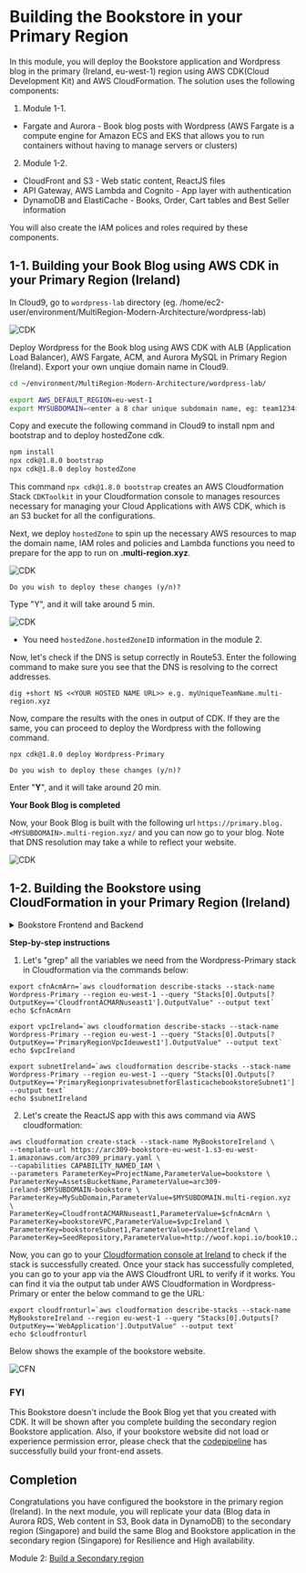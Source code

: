 # Building the Bookstore in your Primary Region

In this module, you will deploy the Bookstore application and Wordpress blog in the primary (Ireland, eu-west-1) region using AWS CDK(Cloud Development Kit) and AWS CloudFormation. The solution uses the following components:

1. Module 1-1. 
* Fargate and Aurora - Book blog posts with Wordpress (AWS Fargate is a compute engine for Amazon ECS and EKS that allows you to run containers without having to manage servers or clusters)
2. Module 1-2. 
* CloudFront and S3 - Web static content, ReactJS files
* API Gateway, AWS Lambda and Cognito - App layer with authentication
* DynamoDB and ElastiCache - Books, Order, Cart tables and Best Seller information

You will also create the IAM polices and roles required by these components.

## 1-1. Building your Book Blog using AWS CDK in your Primary Region (Ireland)

In Cloud9, go to `wordpress-lab` directory
(eg. /home/ec2-user/environment/MultiRegion-Modern-Architecture/wordpress-lab)

![CDK](../images/01-cdk-01.png)

Deploy Wordpress for the Book blog using AWS CDK with ALB (Application Load Balancer), AWS Fargate, ACM, and Aurora MySQL in Primary Region (Ireland). Export your own unqiue domain name in Cloud9.

```bash
cd ~/environment/MultiRegion-Modern-Architecture/wordpress-lab/

export AWS_DEFAULT_REGION=eu-west-1
export MYSUBDOMAIN=<enter a 8 char unique subdomain name, eg: team1234>
```

Copy and execute the following command in Cloud9 to install npm and bootstrap and to deploy hostedZone cdk.

```bash
npm install
npx cdk@1.8.0 bootstrap
npx cdk@1.8.0 deploy hostedZone
```

This command `npx cdk@1.8.0 bootstrap` creates an AWS Cloudformation Stack `CDKToolkit` in your Cloudformation console to manages resources necessary for managing your Cloud Applications with AWS CDK, which is an S3 bucket for all the configurations.

Next, we deploy `hostedZone` to spin up the necessary AWS resources to map the domain name, IAM roles and policies and Lambda functions you need to prepare for the app to run on **<YOUR SUBDOMAIN>.multi-region.xyz**.

![CDK](../images/01-cdk-02.png)

```
Do you wish to deploy these changes (y/n)?
```

Type "Y", and it will take around 5 min.

![CDK](../images/01-cdk-03.png)

- You need `hostedZone.hostedZoneID` information in the module 2.

Now, let's check if the DNS is setup correctly in Route53. Enter the following command to make sure you see that the DNS is resolving to the correct addresses.

```
dig +short NS <<YOUR HOSTED NAME URL>> e.g. myUniqueTeamName.multi-region.xyz
```
Now, compare the results with the ones in output of CDK. If they are the same, you can proceed to deploy the Wordpress with the following command. 

<!-- ![Compare Route53 namespace](../images/01-r53-01.png) -->

```
npx cdk@1.8.0 deploy Wordpress-Primary

Do you wish to deploy these changes (y/n)?
```

Enter "**Y**", and it will take around 20 min. 

**Your Book Blog is completed**

Now, your Book Blog is built with the following url `https://primary.blog.<MYSUBDOMAIN>.multi-region.xyz/` and you can now go to your blog. Note that DNS resolution may take a while to reflect your website.

![CDK](../images/01-cdk-04.png)

## 1-2. Building the Bookstore using CloudFormation in your Primary Region (Ireland)

<details><summary>Bookstore Frontend and Backend</summary>

**Frontend**

React Build artifacts are stored in a S3 bucket where web application assets are maintained (like book cover photos, web graphics, etc.). Amazon CloudFront caches the frontend content from S3, presenting the application to the user via a CloudFront distribution. The frontend interacts with Amazon Cognito and Amazon API Gateway only. Amazon Cognito is used for all authentication requests, whereas API Gateway (and Lambda) is used for all API calls interacting across DynamoDB and ElastiCache.

**Backend**

The core of the backend infrastructure consists of Amazon Cognito, Amazon DynamoDB, AWS Lambda, and Amazon API Gateway. The application leverages Amazon Cognito for user authentication, and Amazon DynamoDB to store all of the data for books, orders, and the checkout cart. As books and orders are added, Amazon DynamoDB Streams trigger AWS Lambda functions that update the Amazon ElasticCache for Redis cluster that powers the books leaderboard (best seller).

**Developer Tools**

The frontend code (ReactJS) is hosted in AWS CodeCommit. AWS CodePipeline builds the web application using AWS CodeBuild. After successfully building, CodeBuild copies the build artifacts into a S3 bucket where the web application assets are maintained. Along with uploading to Amazon S3, CodeBuild invalidates the cache so users always see the latest experience when accessing the storefront through the Amazon CloudFront distribution. AWS CodeCommit, AWS CodePipeline, and AWS CodeBuild are used in the deployment and update processes only, not while the application is in a steady-state of use.

</details>

<!-- ![Developer Tools Diagram](assets/readmeImages/DeveloperTools.png) -->

**Step-by-step instructions**

<!-- To build the Bookstore application using CloudFormation, you need to download the yaml file from [Primary CloudFormation](https://github.com/enghwa/MultiRegion-Modern-Architecture/blob/master/1_PrimaryRegion/arc309_primary.yaml).   -->

1. Let's "grep" all the variables we need from the Wordpress-Primary stack in Cloudformation via the commands below:

```
export cfnAcmArn=`aws cloudformation describe-stacks --stack-name Wordpress-Primary --region eu-west-1 --query "Stacks[0].Outputs[?OutputKey=='CloudfrontACMARNuseast1'].OutputValue" --output text`
echo $cfnAcmArn

export vpcIreland=`aws cloudformation describe-stacks --stack-name Wordpress-Primary --region eu-west-1 --query "Stacks[0].Outputs[?OutputKey=='PrimaryRegionVpcIdeuwest1'].OutputValue" --output text`
echo $vpcIreland

export subnetIreland=`aws cloudformation describe-stacks --stack-name Wordpress-Primary --region eu-west-1 --query "Stacks[0].Outputs[?OutputKey=='PrimaryRegionprivatesubnetforElasticachebookstoreSubnet1'].OutputValue" --output text`
echo $subnetIreland
```

2. Let's create the ReactJS app with this aws command via AWS cloudformation:

```
aws cloudformation create-stack --stack-name MyBookstoreIreland \
--template-url https://arc309-bookstore-eu-west-1.s3-eu-west-1.amazonaws.com/arc309_primary.yaml \
--capabilities CAPABILITY_NAMED_IAM \
--parameters ParameterKey=ProjectName,ParameterValue=bookstore \
ParameterKey=AssetsBucketName,ParameterValue=arc309-ireland-$MYSUBDOMAIN-bookstore \
ParameterKey=MySubDomain,ParameterValue=$MYSUBDOMAIN.multi-region.xyz \
ParameterKey=CloudfrontACMARNuseast1,ParameterValue=$cfnAcmArn \
ParameterKey=bookstoreVPC,ParameterValue=$vpcIreland \
ParameterKey=bookstoreSubnet1,ParameterValue=$subnetIreland \
ParameterKey=SeedRepository,ParameterValue=http://woof.kopi.io/book10.zip
```

Now, you can go to your [Cloudformation console at Ireland](https://eu-west-1.console.aws.amazon.com/cloudformation/home?region=eu-west-1#) to check if the stack is successfully created. Once your stack has successfully completed, you can go to your app via the AWS Cloudfront URL to verify if it works. You can find it via the output tab under AWS Cloudformation in Wordpress-Primary or enter the below command to ge the URL:

```
export cloudfronturl=`aws cloudformation describe-stacks --stack-name MyBookstoreIreland --region eu-west-1 --query "Stacks[0].Outputs[?OutputKey=='WebApplication'].OutputValue" --output text`
echo $cloudfronturl
```

Below shows the example of the bookstore website.

![CFN](../images/01-cfn-07.png)

### FYI

This Bookstore doesn't include the Book Blog yet that you created with CDK. It will be shown after you complete building the secondary region Bookstore application.
Also, if your bookstore website did not load or experience permission error, please check that the [codepipeline](https://eu-west-1.console.aws.amazon.com/codesuite/codepipeline/pipelines?region=eu-west-1) has successfully build your front-end assets.

## Completion

Congratulations you have configured the bookstore in the primary region (Ireland). In the next module, you will replicate your data (Blog data in Aurora RDS, Web content in S3, Book data in DynamoDB) to the secondary region (Singapore) and build the same Blog and Bookstore application in the secondary region (Singapore) for Resilience and High availability.

Module 2: [Build a Secondary region](../2_SecondaryRegion/README.md)
